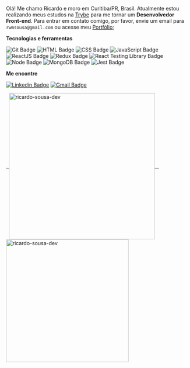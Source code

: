 Olá! Me chamo Ricardo e moro em Curitiba/PR, Brasil. Atualmente estou realizando meus estudos na [Trybe](https://www.betrybe.com/) para me tornar um **Desenvolvedor Front-end**. Para entrar em contato comigo, por favor, envie um email para `rwmsousa@gmail.com` ou acesse meu [Portfólio](https://www.ricardosousadev.com.br);

**Tecnologias e ferramentas**

![Git Badge](https://img.shields.io/badge/-Git-F05032?style=flat-square&logo=git&logoColor=white)
![HTML Badge](https://img.shields.io/badge/-HTML-E34F26?style=flat-square&logo=html5&logoColor=white)
![CSS Badge](https://img.shields.io/badge/-CSS-1572B6?style=flat-square&logo=css3&logoColor=white)
![JavaScript Badge](https://img.shields.io/badge/-JavaScript-yellow?style=flat-square&logo=JavaScript&logoColor=white)
![ReactJS Badge](https://img.shields.io/badge/-React-61DAFB?style=flat-square&logo=React&logoColor=black)
![Redux Badge](https://img.shields.io/badge/-Redux-764ABC?style=flat-square&logo=Redux&logoColor=white)
![React Testing Library Badge](https://img.shields.io/badge/-RTL-61DAFB?style=flat-square&logo=react&logoColor=black)
![Node Badge](https://img.shields.io/badge/-Node.js-339933?style=flat-square&logo=node.js&logoColor=white)
![MongoDB Badge](https://img.shields.io/badge/-MongoDB-47A248?style=flat-square&logo=mongodb&logoColor=white)
![Jest Badge](https://img.shields.io/badge/-Jest-C21325?style=flat-square&logo=jest&logoColor=white)

**Me encontre**

[![Linkedin Badge](https://img.shields.io/badge/-LinkedIn-0077B5?style=flat-square&logo=Linkedin&logoColor=white&link=https://www.linkedin.com/in/rwmsousa/)](https://www.linkedin.com/in/fcosta-dev/)
[![Gmail Badge](https://img.shields.io/badge/-Gmail-D14836?style=flat-square&logo=Gmail&logoColor=white&link=mailto:rwmsousa@gmail.com)](mailto:rwmsousa@gmail.com)

<a href="https://github.com/ricardo-sousa-dev">
  <img align="center" width="400px" src="https://github-readme-stats.vercel.app/api?username=ricardo-sousa-dev&show_icons=true" alt="ricardo-sousa-dev" />
</a>
<a href="https://github.com/ricardo-sousa-dev">
  <img align="center" width="336px" src="https://github-readme-stats.vercel.app/api/top-langs/?username=ricardo-sousa-dev&layout=compact" alt="ricardo-sousa-dev" />
</a>
